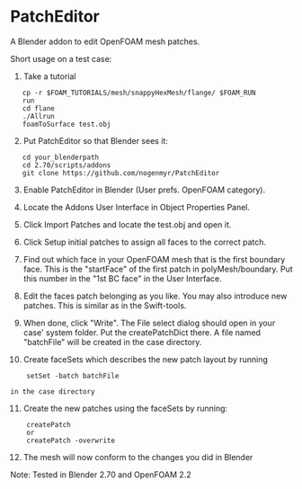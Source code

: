 PatchEditor
===========

A Blender addon to edit OpenFOAM mesh patches.

Short usage on a test case:

1. Take a tutorial
```
   cp -r $FOAM_TUTORIALS/mesh/snappyHexMesh/flange/ $FOAM_RUN
   run
   cd flane
   ./Allrun
   foamToSurface test.obj
```
2. Put PatchEditor so that Blender sees it:
```
   cd your_blenderpath
   cd 2.70/scripts/addons
   git clone https://github.com/nogenmyr/PatchEditor
```
   
3. Enable PatchEditor in Blender (User prefs. OpenFOAM category).

4. Locate the Addons User Interface in Object Properties Panel.

5. Click Import Patches and locate the test.obj and open it.

6. Click Setup initial patches to assign all faces to the correct patch. 

7. Find out which face in your OpenFOAM mesh that is the first boundary face. This is the "startFace" of the first patch in polyMesh/boundary. Put this number in the "1st BC face" in the User Interface.

8. Edit the faces patch belonging as you like. You may also introduce new patches. This is similar as in the Swift-tools.

9. When done, click "Write". The File select dialog should open in your case' system folder. Put the createPatchDict there. A file named "batchFile" will be created in the case directory.

10. Create faceSets which describes the new patch layout by running
```
    setSet -batch batchFile
```
    in the case directory
    
11. Create the new patches using the faceSets by running:
```
    createPatch
    or
    createPatch -overwrite
```
    
12. The mesh will now conform to the changes you did in Blender


Note: Tested in Blender 2.70 and OpenFOAM 2.2
